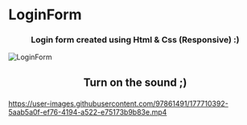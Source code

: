 # LoginForm
### <p align = center>Login form created using Html &amp; Css (Responsive) :)</p>
![LoginForm](https://user-images.githubusercontent.com/97861491/177709328-e4c93702-27a8-4de7-9fa7-85f71a591912.png)

## <p align = center>Turn on the sound ;)</p>
https://user-images.githubusercontent.com/97861491/177710392-5aab5a0f-ef76-4194-a522-e75173b9b83e.mp4



